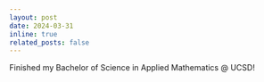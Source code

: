```yaml
---
layout: post
date: 2024-03-31
inline: true
related_posts: false
---
```


Finished my Bachelor of Science in Applied Mathematics @ UCSD!
